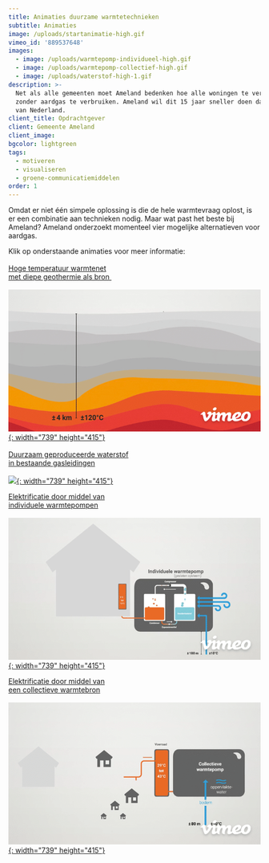 ```yaml
---
title: Animaties duurzame warmtetechnieken
subtitle: Animaties
image: /uploads/startanimatie-high.gif
vimeo_id: '889537648'
images:
  - image: /uploads/warmtepomp-individueel-high.gif
  - image: /uploads/warmtepomp-collectief-high.gif
  - image: /uploads/waterstof-high-1.gif
description: >-
  Net als alle gemeenten moet Ameland bedenken hoe alle woningen te verwarmen
  zonder aardgas te verbruiken. Ameland wil dit 15 jaar sneller doen dan de rest
  van Nederland.
client_title: Opdrachtgever
client: Gemeente Ameland
client_image:
bgcolor: lightgreen
tags:
  - motiveren
  - visualiseren
  - groene-communicatiemiddelen
order: 1
---
```

Omdat er niet één simpele oplossing is die de hele warmtevraag oplost, is er een combinatie aan technieken nodig. Maar wat past het beste bij Ameland? Ameland onderzoekt momenteel vier mogelijke alternatieven voor aardgas.

Klik op onderstaande animaties voor meer informatie:<br><br>[Hoge temperatuur warmtenet<br>met diepe geothermie als bron&nbsp;<br><br>![](/uploads/geothermie-high.gif){: width="739" height="415"}](https://vimeo.com/889537243?share=copy)<br><br>[Duurzaam geproduceerde waterstof<br>in bestaande gasleidingen<br><br>![](/uploads/waterstof-high-2.gif){: width="739" height="415"}](https://vimeo.com/889539017?share=copy)

[Elektrificatie door middel van<br>individuele warmtepompen<br><br>![](/uploads/warmtepomp-individueel-high.gif){: width="739" height="415"}](https://vimeo.com/889538544?share=copy)

[Elektrificatie door middel van<br>een collectieve warmtebron<br><br>![](/uploads/warmtepomp-collectief-high.gif){: width="739" height="415"}](https://vimeo.com/889538119?share=copy)